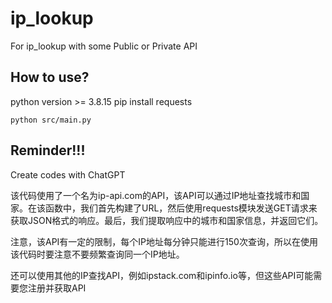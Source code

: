 # ip_lookup
For ip_lookup with some Public or Private API 

## How to use?
python version >= 3.8.15
pip install requests

```shell
python src/main.py
```

## Reminder!!!
Create codes with ChatGPT

该代码使用了一个名为ip-api.com的API，该API可以通过IP地址查找城市和国家。在该函数中，我们首先构建了URL，然后使用requests模块发送GET请求来获取JSON格式的响应。最后，我们提取响应中的城市和国家信息，并返回它们。

注意，该API有一定的限制，每个IP地址每分钟只能进行150次查询，所以在使用该代码时要注意不要频繁查询同一个IP地址。

还可以使用其他的IP查找API，例如ipstack.com和ipinfo.io等，但这些API可能需要您注册并获取API